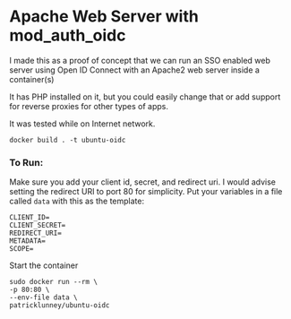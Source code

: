 # Apache Web Server with mod_auth_oidc

I made this as a proof of concept that we can run an SSO enabled web server using Open ID Connect with an Apache2 web server inside a container(s)

It has PHP installed on it, but you could easily change that or add support for reverse proxies for other types of apps.

It was tested while on Internet network.

`docker build . -t ubuntu-oidc`

### To Run:

Make sure you add your client id, secret, and redirect uri. I would advise setting the redirect URI to port 80 for simplicity.
Put your variables in a file called `data` with this as the template: 

```
CLIENT_ID=
CLIENT_SECRET=
REDIRECT_URI=
METADATA=
SCOPE=
```

Start the container
```
sudo docker run --rm \
-p 80:80 \ 
--env-file data \
patricklunney/ubuntu-oidc
```
